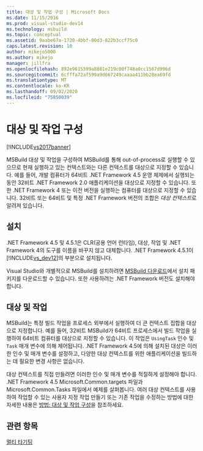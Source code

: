 ```yaml
---
title: 대상 및 작업 구성 | Microsoft Docs
ms.date: 11/15/2016
ms.prod: visual-studio-dev14
ms.technology: msbuild
ms.topic: conceptual
ms.assetid: 9aabe67a-1720-4bbf-80d3-822b3ccf75c0
caps.latest.revision: 10
author: mikejo5000
ms.author: mikejo
manager: jillfra
ms.openlocfilehash: 892e9615599a8881e219c00f748a0cc1567d996d
ms.sourcegitcommit: 6cfffa72af599a9d667249caaaa411bb28ea69fd
ms.translationtype: MT
ms.contentlocale: ko-KR
ms.lasthandoff: 09/02/2020
ms.locfileid: "75850039"
---
```

# <a name="configuring-targets-and-tasks"></a>대상 및 작업 구성
[!INCLUDE[vs2017banner](../includes/vs2017banner.md)]

MSBuild 대상 및 작업을 구성하여 MSBuild를 통해 out-of-process로 실행할 수 있으므로 현재 실행하고 있는 컨텍스트와는 다른 컨텍스트를 대상으로 지정할 수 있습니다. 예를 들어, 개발 컴퓨터가 64비트 .NET Framework 4.5 운영 체제에서 실행되는 동안 32비트 .NET Framework 2.0 애플리케이션을 대상으로 지정할 수 있습니다. 또한 .NET Framework 4 또는 이전 버전을 실행하는 컴퓨터를 대상으로 지정할 수 있습니다. 32비트 또는 64비트 및 특정 .NET Framework 버전의 조합은 *대상 컨텍스트*로 알려져 있습니다.  
  
## <a name="installation"></a>설치  
 .NET Framework 4.5 및 4.5.1은 CLR(공용 언어 런타임), 대상, 작업 및 .NET Framework 4의 도구를 이름을 바꾸지 않고 대체합니다. .NET Framework 4.5.1이 [!INCLUDE[vs_dev12](../includes/vs-dev12-md.md)]의 부분으로 설치됩니다.  
  
 Visual Studio와 개별적으로 MSBuild를 설치하려면 [MSBuild 다운로드](https://www.microsoft.com/download/details.aspx?id=40760)에서 설치 패키지를 다운로드할 수 있습니다. 또한 사용하려는 .NET Framework 버전도 설치해야 합니다.  
  
## <a name="targets-and-tasks"></a>대상 및 작업  
 MSBuild는 특정 빌드 작업을 프로세스 외부에서 실행하여 더 큰 컨텍스트 집합을 대상으로 지정합니다.  예를 들어, 32비트 MSBuild가 64비트 프로세스에서 빌드 작업을 실행하여 64비트 컴퓨터를 대상으로 지정할 수 있습니다. 이 작업은 `UsingTask` 인수 및 `Task` 매개 변수에 의해 제어됩니다. .NET Framework 4.5에 의해 설치된 대상은 이러한 인수 및 매개 변수를 설정하고, 다양한 대상 컨텍스트를 위한 애플리케이션을 빌드하는 데 필요한 변경 사항은 없습니다.  
  
 대상 컨텍스트를 직접 만들려면 이러한 인수 및 매개 변수를 적절하게 설정해야 합니다. .NET Framework 4.5 Microsoft.Common.targets 파일과 Microsoft.Common.Tasks 파일에서 예제를 살펴봅니다.  여러 대상 컨텍스트를 사용하여 작업할 수 있는 사용자 지정 작업 만들기 또는 기존 작업을 수정하는 방법에 대한 자세한 내용은 [방법: 대상 및 작업 구성](../msbuild/how-to-configure-targets-and-tasks.md)을 참조하세요.  
  
## <a name="see-also"></a>관련 항목  
 [멀티 타기팅](../msbuild/msbuild-multitargeting-overview.md)
